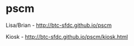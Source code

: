 # pscm

Lisa/Brian - http://btc-sfdc.github.io/pscm

Kiosk - http://btc-sfdc.github.io/pscm/kiosk.html
